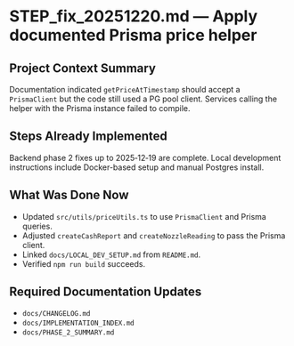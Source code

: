 # STEP_fix_20251220.md — Apply documented Prisma price helper

## Project Context Summary
Documentation indicated `getPriceAtTimestamp` should accept a `PrismaClient` but the
code still used a PG pool client. Services calling the helper with the Prisma instance
failed to compile.

## Steps Already Implemented
Backend phase 2 fixes up to 2025‑12‑19 are complete. Local development instructions
include Docker-based setup and manual Postgres install.

## What Was Done Now
- Updated `src/utils/priceUtils.ts` to use `PrismaClient` and Prisma queries.
- Adjusted `createCashReport` and `createNozzleReading` to pass the Prisma client.
- Linked `docs/LOCAL_DEV_SETUP.md` from `README.md`.
- Verified `npm run build` succeeds.

## Required Documentation Updates
- `docs/CHANGELOG.md`
- `docs/IMPLEMENTATION_INDEX.md`
- `docs/PHASE_2_SUMMARY.md`

